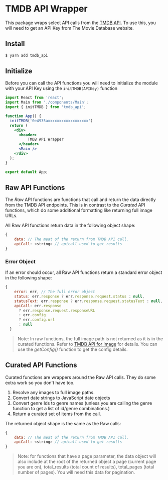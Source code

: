 # TMDB API Wrapper

This package wraps select API calls from the [TMDB API](https://developers.themoviedb.org/3/getting-started/introduction).  To use this, you will need to get an API Key from The Movie Database website.

## Install

```javascript
$ yarn add tmdb_api
```

## Initialize 

Before you can call the API functions you will need to initialize the module with your API Key using the `initTMDB(APIKey)` function

```jsx
import React from 'react';
import Main from './components/Main';
import { initTMDB } from 'tmdb_api';

function App() {
  initTMDB('0e4935axxxxxxxxxxxxxxxxxx')
  return (
    <div>
      <header>
          TMDB API Wrapper
      </header>
      <Main />
    </div>
  );
}

export default App;
```



## Raw API Functions

The *Raw* API functions are functions that call and return the data directly from the TMDB API endpoints.  This is in contrast to the *Curated* API functions, which do some additional formatting like returning full image URLs.

All Raw API functions return data in the following object shape:

```javascript
{
    data: // The meat of the return from TMDB API call.
    apiCall: <string> // apicall used to get results
}
```

### Error Object

If an error should occur, all Raw API functions return a standard error object in the following shape:

```javascript
{
    error: err, // The full error object
    status: err.response ? err.response.request.status : null,
    statusText: err.response ? err.response.request.statusText : null,
    apiCall: err.response
      ? err.response.request.responseURL
      : err.config
      ? err.config.url
      : null
  }
```

> Note: In raw functions, the full image path is not returned as it is in the curated functions.  Refer to [TMDB API for Image](https://developers.themoviedb.org/3/getting-started/images) for details.  You can use the *getConfig()* function to get the config details.



## Curated API Functions

Curated functions are wrappers around the Raw API calls.  They do some extra work so you don't have too.  

1. Resolve any images to full image paths.
2. Convert date strings to JavaScript date objects
3. Convert genre Ids to genre names (unless you are calling the genre function to get a list of id/genre combinations.)
4. Return a curated set of items from the call.

The returned object shape is the same as the Raw calls:

```javascript
{
    data: // The meat of the return from TMDB API call.
    apiCall: <string> // apicall used to get results
}
```



> Note: for functions that have a page parameter, the data object will  also include at the root of the returned object a page (current page you are on), total_results (total count of results), total_pages (total number of pages).  You will need this data for pagination.

